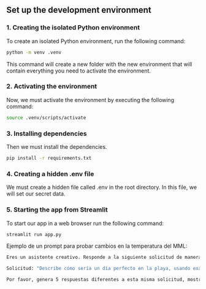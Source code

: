 
## **Set up the development environment**

### **1. Creating the isolated Python environment**

To create an isolated Python environment, run the following command:

```bash
python -m venv .venv
```

This command will create a new folder with the new environment that will contain everything you need to activate the environment.

### **2. Activating the environment**

Now, we must activate the environment by executing the following command:

```bash
source .venv/scripts/activate
```

### **3. Installing dependencies**

Then we must install the dependencies.

```bash
pip install -r requirements.txt
```

### **4. Creating a hidden .env file**

We must create a hidden file called .env in the root directory. In this file, we will set our secret data.

### **5. Starting the app from Streamlit**

To start our app in a web browser run the following command:

```bash
streamlit run app.py
```

Ejemplo de un prompt para probar cambios en la temperatura del MML:

```bash
Eres un asistente creativo. Responde a la siguiente solicitud de manera concisa pero completa.

Solicitud: "Describe cómo sería un día perfecto en la playa, usando exactamente 3 oraciones. Incluye al menos dos actividades específicas."

Por favor, genera 5 respuestas diferentes a esta misma solicitud, mostrando variaciones creativas pero manteniendo los requisitos exactos.
```
